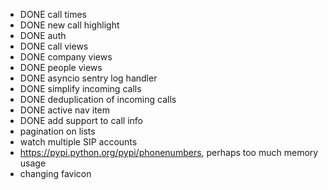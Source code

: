 * DONE call times
* DONE new call highlight
* DONE auth
* DONE call views
* DONE company views
* DONE people views
* DONE asyncio sentry log handler
* DONE simplify incoming calls
* DONE deduplication of incoming calls
* DONE active nav item
* DONE add support to call info
* pagination on lists
* watch multiple SIP accounts
* https://pypi.python.org/pypi/phonenumbers, perhaps too much memory usage
* changing favicon

